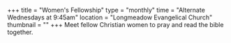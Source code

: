 +++
title = "Women's Fellowship"
type = "monthly"
time = "Alternate Wednesdays at 9:45am"
location = "Longmeadow Evangelical Church"
thumbnail = ""
+++
Meet fellow Christian women to pray and read the bible together. 

